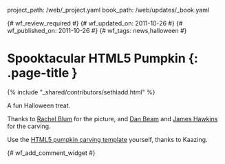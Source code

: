 project_path: /web/_project.yaml
book_path: /web/updates/_book.yaml

{# wf_review_required #}
{# wf_updated_on: 2011-10-26 #}
{# wf_published_on: 2011-10-26 #}
{# wf_tags: news,halloween #}

# Spooktacular HTML5 Pumpkin {: .page-title }

{% include "_shared/contributors/sethladd.html" %}


<p>A fun Halloween treat.</p>

<p>
Thanks to <a href="https://plus.google.com/107226275692313566931/">Rachel Blum</a> for the picture, and <a href="https://plus.google.com/116115719351294422282/">Dan Beam</a> and <a href="https://plus.google.com/117548600251804149016/">James Hawkins</a> for the carving.
</p>

<p>
Use the <a href="http://kaazingcorp.cachefly.net/com/file/kaazing-training-happy-halloween.pdf">HTML5 pumpkin carving template</a> yourself, thanks to Kaazing.
</p>


{# wf_add_comment_widget #}
